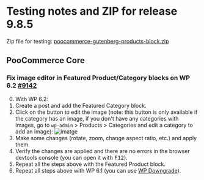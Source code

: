 # Testing notes and ZIP for release 9.8.5

Zip file for testing: [poocommerce-gutenberg-products-block.zip](https://github.com/poocommerce/poocommerce-blocks/files/11287747/poocommerce-gutenberg-products-block.zip)

## PooCommerce Core

### Fix image editor in Featured Product/Category blocks on WP 6.2 [#9142](https://github.com/poocommerce/poocommerce-blocks/pull/9142)

0. With WP 6.2:
1. Create a post and add the Featured Category block.
2. Click on the button to edit the image (note: this button is only available if the category has an image, if you don't have any categories with images, go to `wp-admin` > Products > Categories and edit a category to add an image):
![imatge](https://user-images.githubusercontent.com/3616980/233357474-a8574b19-62c6-425b-b76a-f36b3cbc14b2.png)
3. Make some changes (rotate, zoom, change aspect ratio, etc.) and apply them.
4. Verify the changes are applied and there are no errors in the browser devtools console (you can open it with <kbd>F12</kbd>).
5. Repeat all the steps above with the Featured Product block.
6. Repeat all steps above with WP 6.1 (you can use [WP Downgrade](https://wordpress.org/plugins/wp-downgrade/)).
